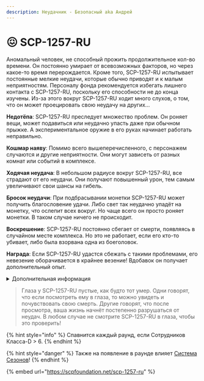 ```yaml
---
description: Неудачник - Безопасный aka Андрей
---
```


# 😖 SCP-1257-RU

Аномальный человек, не способный прожить продолжительное кол-во времени. Он постоянно умирает от всевозможных факторов, но через какое-то время перерождается. Кроме того, SCP-1257-RU испытывает постоянные мелкие неудачи, которые обычно приводят и к малым неприятностям. Персоналу фонда рекомендуется избегать лишнего контакта с SCP-1257-RU, поскольку его способности не до конца изучены. Из-за этого вокруг SCP-1257-RU ходит много слухов, о том, что он может проецировать свою неудачу на других…

**Недотёпа**: SCP-1257-RU преследует множество проблем. Он роняет вещи, может подавиться или неудачно упасть даже при обычном прыжке. А экспериментальное оружие в его руках начинает работать неправильно.

**Кошмар наяву**: Помимо всего вышеперечисленного, с персонажем случаются и другие неприятности. Они могут зависеть от разных комнат или событий в комплексе.

**Ходячая неудача**: В небольшом радиусе вокруг SCP-1257-RU, все страдают от его неудачи. Они получают повышенный урон, тем самым увеличивают свои шансы на гибель.

**Бросок неудачи**: При подбрасывании монетки SCP-1257-RU может получить благословение удачи. Либо свет так неудачно упадёт на монетку, что ослепит всех вокруг. Но чаще всего он просто роняет монетки. В таком случае ничего не происходит.

**Воскрешение**: SCP-1257-RU постоянно сбегает от смерти, появляясь в случайном месте комплекса. Но это не работает, если его кто-то убивает, либо была взорвана одна из боеголовок.

**Награда**: Если SCP-1257-RU удастся сбежать с такими проблемами, его невезение оборачивается в крайнее везение! Вдобавок он получает дополнительный опыт.

<details>

<summary>Дополнительная информация</summary>

* **Класс**: Сотрудник Класса-D
* **Оружие**: Отсутствует
* **Уровень доступа**: Отсутствует
* **Броня**: Отсутствует
* **Особое снаряжение**: Отсутствует

</details>

> Глаза у SCP-1257-RU пустые, как будто тот умер. Одни говорят, что если посмотреть ему в глаза, то можно увидеть и почувствовать свою смерть. Другие говорят, что после просмотра, ваша жизнь начнёт постепенно разрушаться от неудач. В любом случае не смотрите SCP-1257-RU в глаза, чтобы это проверить!

{% hint style="info" %}
Спавнится каждый раунд, если Сотрудников Класса-D > 6.
{% endhint %}

{% hint style="danger" %}
Также на появление в раунде влияет [Система Сезонов](../../server-systems/seasons-system/)!
{% endhint %}

{% embed url="https://scpfoundation.net/scp-1257-ru" %}

